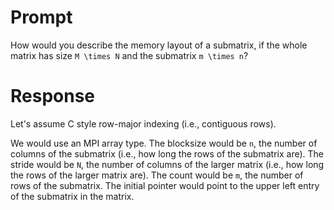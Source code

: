 # Prompt

How would you describe the memory layout of a submatrix, if the whole matrix has size `M \times N` and the submatrix `m \times n`?

# Response

Let's assume C style row-major indexing (i.e., contiguous rows).

We would use an MPI array type.
The blocksize would be `n`, the number of columns of the submatrix (i.e., how long the rows of the submatrix are).
The stride would be `N`, the number of columns of the larger matrix (i.e., how long the rows of the larger matrix are).
The count would be `m`, the number of rows of the submatrix.
The initial pointer would point to the upper left entry of the submatrix in the matrix.
